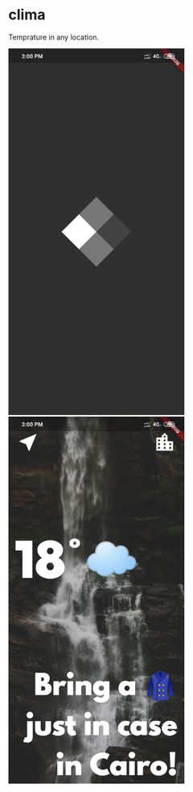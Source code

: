 # clima

Temprature in any location.

<img src="Clima_1.jpg" width="350"> <img src="Clima_2.jpg" width="350">
